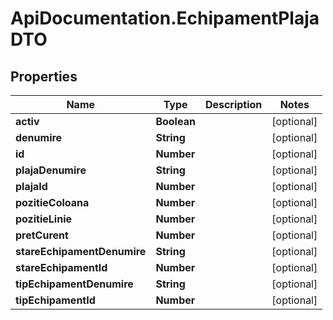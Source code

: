 # ApiDocumentation.EchipamentPlajaDTO

## Properties

Name | Type | Description | Notes
------------ | ------------- | ------------- | -------------
**activ** | **Boolean** |  | [optional] 
**denumire** | **String** |  | [optional] 
**id** | **Number** |  | [optional] 
**plajaDenumire** | **String** |  | [optional] 
**plajaId** | **Number** |  | [optional] 
**pozitieColoana** | **Number** |  | [optional] 
**pozitieLinie** | **Number** |  | [optional] 
**pretCurent** | **Number** |  | [optional] 
**stareEchipamentDenumire** | **String** |  | [optional] 
**stareEchipamentId** | **Number** |  | [optional] 
**tipEchipamentDenumire** | **String** |  | [optional] 
**tipEchipamentId** | **Number** |  | [optional] 


